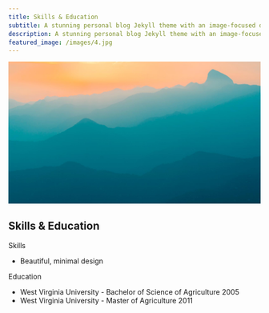 ```yaml
---
title: Skills & Education
subtitle: A stunning personal blog Jekyll theme with an image-focused design.
description: A stunning personal blog Jekyll theme with an image-focused design.
featured_image: /images/4.jpg
---
```


![](/images/demo/demo-landscape.jpg)

## Skills & Education

Skills

* Beautiful, minimal design


Education

* West Virginia University - Bachelor of Science of Agriculture 2005
* West Virginia University - Master of Agriculture 2011
